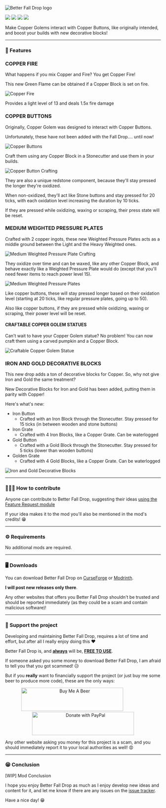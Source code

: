 <img src="./.docs/logo.png" alt="Better Fall Drop logo"> 

[![](https://img.shields.io/badge/Minecraft-1.21.9-success)](https://minecraft.net/)
[![](https://img.shields.io/badge/Fabric-1.21.9--0.131.3-informational?logo=curseforge)](https://fabricmc.net/")
[![](http://cf.way2muchnoise.eu/full_xxxxxxx_downloads.svg)](https://www.curseforge.com/minecraft/mc-mods/hendrixs-better-summer-drop)
[![](https://img.shields.io/modrinth/dt/xxxxxxxx?logo=modrinth&label=Modrinth&color=darkgreen)](https://modrinth.com/mod/hendrixs-better-summer-drop)

Make Copper Golems interact with Copper Buttons, like originally intended, and boost your builds with new decorative blocks!

-------------------------

### 🤖 Features

### COPPER FIRE

What happens if you mix Copper and Fire? You get Copper Fire!

This new Green Flame can be obtained if a Copper Block is set on fire.

<img src="./.docs/copper_fire.png" alt="Copper Fire" />

Provides a light level of 13 and deals 1.5x fire damage

### COPPER BUTTONS

Originally, Copper Golem was designed to interact with Copper Buttons.

Unfortunately, these have not been added with the Fall Drop.... until now!

<img src="./.docs/copper_buttons.png" alt="Copper Buttons" />

Craft them using any Copper Block in a Stonecutter and use them in your builds.

<img src="./.docs/copper_button_crafting.png" alt="Copper Button Crafting" />

They are also a unique redstone component, because they'll stay pressed the longer they're oxidized. 

When non-oxidized, they'll act like Stone buttons and stay pressed for 20 ticks, with each oxidation level increasing
the duration by 10 ticks.

If they are pressed while oxidizing, waxing or scraping, their press state will be reset.

### MEDIUM WEIGHTED PRESSURE PLATES

Crafted with 2 copper ingots, these new Weighted Pressure Plates acts as a middle ground between the Light and the
Heavy Weighted ones.

<img src="./.docs/medium_weighted_pressure_plate_crafting.png" alt="Medium Weighted Pressure Plate Crafting" />

They oxidize over time and can be waxed, like any other Copper Block, and behave exactly like a Weighted Pressure Plate
would do (except that you'll need fewer items to reach power level 15).

<img src="./.docs/medium_weighted_pressure_plates.png" alt="Medium Weighted Pressure Plates" />

Like copper buttons, these will stay pressed longer based on their oxidation level (starting at 20 ticks, 
like regular pressure plates, going up to 50).

Also like copper buttons, if they are pressed while oxidizing, waxing or scraping, their power level will be reset.

#### CRAFTABLE COPPER GOLEM STATUES

Can't wait to have your Copper Golem statue? No problem! You can now craft them using a carved pumpkin and a Copper Block.

<img src="./.docs/craftable_copper_golem_statue.png" alt="Craftable Copper Golem Statue" />

### IRON AND GOLD DECORATIVE BLOCKS

This new drop adds a ton of decorative blocks for Copper. So, why not give Iron and Gold the same treatment?

New Decorative Blocks for Iron and Gold has been added, putting them in parity with Copper!

Here's what's new:
- Iron Button
  - Crafted with an Iron Block through the Stonecutter. Stay pressed for 15 ticks (in between wooden and stone buttons)
- Iron Grate
  - Crafted with 4 Iron Blocks, like a Copper Grate. Can be waterlogged
- Gold Button
  - Crafted with a Gold Block through the Stonecutter. Stay pressed for 5 ticks (lower than wooden buttons)
- Golden Grate
  - Crafted with 4 Gold Blocks, like a Copper Grate. Can be waterlogged

<img src="./.docs/iron_and_gold_decorative_blocks.png" alt="Iron and Gold Decorative Blocks" />

-------------------------

### 👨🏼‍💻 How to contribute

Anyone can contribute to Better Fall Drop, suggesting their ideas [using the Feature Request module](https://github.com/JimiIT92/BetterFallDrop/issues/new?assignees=JimiIT92&labels=enhancement&template=feature_request.md&title=)

If your idea makes it to the mod you'll also be mentioned in the mod's credits! 😁

-------------------------
### ⚙ Requirements

No additional mods are required.

-------------------------
### 🖥 Downloads

You can download Better Fall Drop on [CurseForge](https://www.curseforge.com/minecraft/mc-mods/hendrixs-better-summer-drop) or [Modrinth](https://modrinth.com/project/hendrixs-better-summer-drop/versions).

**I will post new releases only there**.

Any other websites that offers you Better Fall Drop shouldn't be trusted and should be reported immediately (as they could be a scam and contain malicious software)!

-------------------------
### 🍺 Support the project

Developing and maintaining Better Fall Drop, requires a lot of time and effort,
but after all I really enjoy doing this ❤

Better Fall Drop is, and **<ins>always</ins>** will be, **<ins>FREE TO USE</ins>**.

If someone asked you some money to download Better Fall Drop, I am afraid to tell you that you got scammed! 😥

But if you **really** want to financially support the project (or just buy me some beer to produce more code), these are the only ways:

<p style="text-align:center"><a href="https://www.buymeacoffee.com/JimiIT92" target="_blank"><img src="https://cdn.buymeacoffee.com/buttons/default-orange.png" width=330 height=75 alt="Buy Me A Beer"></a>&emsp;&emsp;&emsp;&emsp;&emsp;<a href="https://www.paypal.com/cgi-bin/webscr?cmd=_s-xclick&hosted_button_id=26VTWV4CY282S" target="_blank"><img src="https://upload.wikimedia.org/wikipedia/commons/thumb/3/39/PayPal_logo.svg/1280px-PayPal_logo.svg.png" width=330 height=75 alt="Donate with PayPal"></a></p>

Any other website asking you money for this project is a scam, and you should immediately report it to your local authorities as well! 😡

-------------------------
### 😁 Conclusion

[WIP] Mod Conclusion

I hope you enjoy Better Fall Drop as much as I enjoy develop new ideas and content for it,
and let me know if there are any issues on the [issue tracker](https://github.com/JimiIT92/BetterFallDrop/issues/new?assignees=JimiIT92&labels=enhancement&template=bug_report.md&title=).

Have a nice day! 😁